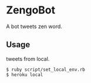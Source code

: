 # ZengoBot

A bot tweets zen word.

## Usage

tweets from local.

    $ ruby script/set_local_env.rb
    $ heroku local

